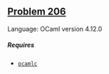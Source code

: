 ## [Problem 206](https://projecteuler.net/problem=206)

Language: OCaml version 4.12.0

##### Requires

- [`ocamlc`](https://ocaml.org/)
